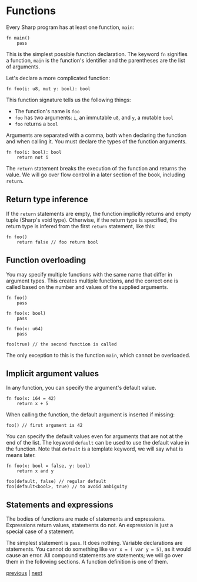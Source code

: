 # Functions
Every Sharp program has at least one function, `main`:
```
fn main()
	pass
```
This is the simplest possible function declaration.
The keyword `fn` signifies a function, `main` is the function's identifier and the parentheses are the list of arguments.

Let's declare a more complicated function:
```
fn foo(i: u8, mut y: bool): bool
```
This function signature tells us the following things:
- The function's name is `foo`
- `foo` has two arguments: `i`, an immutable `u8`, and `y`, a mutable `bool`
- `foo` returns a `bool`

Arguments are separated with a comma, both when declaring the function and when calling it.
You must declare the types of the function arguments.
```
fn foo(i: bool): bool
	return not i
```

The `return` statement breaks the execution of the function and returns the value. We will go over flow control in a later section of the book, including `return`.

## Return type inference
If the `return` statements are empty, the function implicitly returns and empty tuple (Sharp's void type).
Otherwise, if the return type is specified, the return type is infered from the first `return` statement, like this:
```
fn foo()
	return false // foo return bool
```

## Function overloading
You may specify multiple functions with the same name that differ in argument types.
This creates multiple functions, and the correct one is called based on the number and values of the supplied arguments.
```
fn foo()
	pass

fn foo(x: bool)
	pass

fn foo(x: u64)
	pass

foo(true) // the second function is called
```

The only exception to this is the function `main`, which cannot be overloaded.

## Implicit argument values
In any function, you can specify the argument's default value.
```
fn foo(x: i64 = 42)
	return x + 5
```

When calling the function, the default argument is inserted if missing:
```
foo() // first argument is 42
```

You can specify the default values even for arguments that are not at the end of the list.
The keyword `default` can be used to use the default value in the function.
Note that `default` is a template keyword, we will say what is means later.
```
fn foo(x: bool = false, y: bool)
	return x and y

foo(default, false) // regular default
foo(default<bool>, true) // to avoid ambiguity
```

## Statements and expressions
The bodies of functions are made of statements and expressions. Expressions return values, statements do not. An expression is just a special case of a statement.

The simplest statement is `pass`. It does nothing.
Variable declarations are statements. You cannot do something like `var x = ( var y = 5)`, as it would cause an error.
All compound statements are statements; we will go over them in the following sections. A function definition is one of them.

[previous](02.01.variables.md) | [next](02.03.primitive_types.md)
